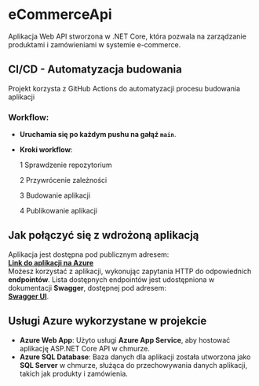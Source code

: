 # eCommerceApi

Aplikacja Web API stworzona w .NET Core, która pozwala na zarządzanie produktami i zamówieniami w systemie e-commerce.

## CI/CD - Automatyzacja budowania

Projekt korzysta z GitHub Actions do automatyzacji procesu budowania aplikacji

### Workflow:
- **Uruchamia się po każdym pushu na gałąź `main`**.
- **Kroki workflow**:

  1 Sprawdzenie repozytorium
  
  2 Przywrócenie zależności
  
  3 Budowanie aplikacji
  
  4 Publikowanie aplikacji
  
## Jak połączyć się z wdrożoną aplikacją

Aplikacja jest dostępna pod publicznym adresem:  
**[Link do aplikacji na Azure](https://ecommerce-api-apgbb2erbbbpexd2.polandcentral-01.azurewebsites.net)**  
Możesz korzystać z aplikacji, wykonując zapytania HTTP do odpowiednich **endpointów**. Lista dostępnych endpointów jest udostępniona w dokumentacji **Swagger**, dostępnej pod adresem:  
**[Swagger UI](https://ecommerce-api-apgbb2erbbbpexd2.polandcentral-01.azurewebsites.net/swagger/index.html)**.

## Usługi Azure wykorzystane w projekcie

- **Azure Web App**: Użyto usługi **Azure App Service**, aby hostować aplikację ASP.NET Core API w chmurze.
- **Azure SQL Database**: Baza danych dla aplikacji została utworzona jako **SQL Server** w chmurze, służąca do przechowywania danych aplikacji, takich jak produkty i zamówienia.
